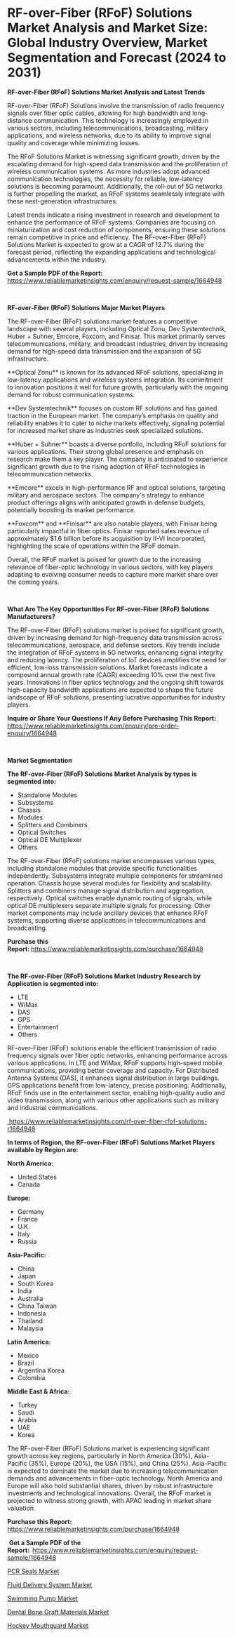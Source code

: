 <p><h1>RF-over-Fiber (RFoF) Solutions Market Analysis and Market Size: Global Industry Overview, Market Segmentation and Forecast (2024 to 2031)</h1></p><p><strong>RF-over-Fiber (RFoF) Solutions Market Analysis and Latest Trends</strong></p>
<p><p>RF-over-Fiber (RFoF) Solutions involve the transmission of radio frequency signals over fiber optic cables, allowing for high bandwidth and long-distance communication. This technology is increasingly employed in various sectors, including telecommunications, broadcasting, military applications, and wireless networks, due to its ability to improve signal quality and coverage while minimizing losses.</p><p>The RFoF Solutions Market is witnessing significant growth, driven by the escalating demand for high-speed data transmission and the proliferation of wireless communication systems. As more industries adopt advanced communication technologies, the necessity for reliable, low-latency solutions is becoming paramount. Additionally, the roll-out of 5G networks is further propelling the market, as RFoF systems seamlessly integrate with these next-generation infrastructures.</p><p>Latest trends indicate a rising investment in research and development to enhance the performance of RFoF systems. Companies are focusing on miniaturization and cost reduction of components, ensuring these solutions remain competitive in price and efficiency. The RF-over-Fiber (RFoF) Solutions Market is expected to grow at a CAGR of 12.7% during the forecast period, reflecting the expanding applications and technological advancements within the industry.</p></p>
<p><strong>Get a Sample PDF of the Report:&nbsp;</strong> <a href="https://www.reliablemarketinsights.com/enquiry/request-sample/1664948?utm_campaign=1355&utm_medium=2&utm_source=Github&utm_content=ia&utm_term=29092024&utm_id=rf-over-fiber-rfof-solutions">https://www.reliablemarketinsights.com/enquiry/request-sample/1664948</a></p>
<p>&nbsp;</p>
<p><strong>RF-over-Fiber (RFoF) Solutions Major Market Players</strong></p>
<p><p>The RF-over-Fiber (RFoF) solutions market features a competitive landscape with several players, including Optical Zonu, Dev Systemtechnik, Huber + Suhner, Emcore, Foxcom, and Finisar. This market primarily serves telecommunications, military, and broadcast industries, driven by increasing demand for high-speed data transmission and the expansion of 5G infrastructure.</p><p>**Optical Zonu** is known for its advanced RFoF solutions, specializing in low-latency applications and wireless systems integration. Its commitment to innovation positions it well for future growth, particularly with the ongoing demand for robust communication systems.</p><p>**Dev Systemtechnik** focuses on custom RF solutions and has gained traction in the European market. The company’s emphasis on quality and reliability enables it to cater to niche markets effectively, signaling potential for increased market share as industries seek specialized solutions.</p><p>**Huber + Suhner** boasts a diverse portfolio, including RFoF solutions for various applications. Their strong global presence and emphasis on research make them a key player. The company is anticipated to experience significant growth due to the rising adoption of RFoF technologies in telecommunication networks.</p><p>**Emcore** excels in high-performance RF and optical solutions, targeting military and aerospace sectors. The company's strategy to enhance product offerings aligns with anticipated growth in defense budgets, potentially boosting its market performance.</p><p>**Foxcom** and **Finisar** are also notable players, with Finisar being particularly impactful in fiber optics. Finisar reported sales revenue of approximately $1.6 billion before its acquisition by II-VI Incorporated, highlighting the scale of operations within the RFoF domain.</p><p>Overall, the RFoF market is poised for growth due to the increasing relevance of fiber-optic technology in various sectors, with key players adapting to evolving consumer needs to capture more market share over the coming years.</p></p>
<p>&nbsp;</p>
<p><strong>What Are The Key Opportunities For RF-over-Fiber (RFoF) Solutions Manufacturers?</strong></p>
<p><p>The RF-over-Fiber (RFoF) solutions market is poised for significant growth, driven by increasing demand for high-frequency data transmission across telecommunications, aerospace, and defense sectors. Key trends include the integration of RFoF systems in 5G networks, enhancing signal integrity and reducing latency. The proliferation of IoT devices amplifies the need for efficient, low-loss transmission solutions. Market forecasts indicate a compound annual growth rate (CAGR) exceeding 10% over the next five years. Innovations in fiber optics technology and the ongoing shift towards high-capacity bandwidth applications are expected to shape the future landscape of RFoF solutions, presenting lucrative opportunities for industry players.</p></p>
<p><strong>Inquire or Share Your Questions If Any Before Purchasing This Report:</strong> <a href="https://www.reliablemarketinsights.com/enquiry/pre-order-enquiry/1664948?utm_campaign=1355&utm_medium=2&utm_source=Github&utm_content=ia&utm_term=29092024&utm_id=rf-over-fiber-rfof-solutions">https://www.reliablemarketinsights.com/enquiry/pre-order-enquiry/1664948</a></p>
<p>&nbsp;</p>
<p><strong>Market Segmentation</strong></p>
<p><strong>The RF-over-Fiber (RFoF) Solutions Market Analysis by types is segmented into:</strong></p>
<p><ul><li>Standalone Modules</li><li>Subsystems</li><li>Chassis</li><li>Modules</li><li>Splitters and Combiners</li><li>Optical Switches</li><li>Optical DE Multiplexer</li><li>Others</li></ul></p>
<p><p>The RF-over-Fiber (RFoF) solutions market encompasses various types, including standalone modules that provide specific functionalities independently. Subsystems integrate multiple components for streamlined operation. Chassis house several modules for flexibility and scalability. Splitters and combiners manage signal distribution and aggregation, respectively. Optical switches enable dynamic routing of signals, while optical DE multiplexers separate multiple signals for processing. Other market components may include ancillary devices that enhance RFoF systems, supporting diverse applications in telecommunications and broadcasting.</p></p>
<p><strong>Purchase this Report:&nbsp;</strong><a href="https://www.reliablemarketinsights.com/purchase/1664948?utm_campaign=1355&utm_medium=2&utm_source=Github&utm_content=ia&utm_term=29092024&utm_id=rf-over-fiber-rfof-solutions">https://www.reliablemarketinsights.com/purchase/1664948</a></p>
<p>&nbsp;</p>
<p><strong>The RF-over-Fiber (RFoF) Solutions Market Industry Research by Application is segmented into:</strong></p>
<p><ul><li>LTE</li><li>WiMax</li><li>DAS</li><li>GPS</li><li>Entertainment</li><li>Others</li></ul></p>
<p><p>RF-over-Fiber (RFoF) solutions enable the efficient transmission of radio frequency signals over fiber optic networks, enhancing performance across various applications. In LTE and WiMax, RFoF supports high-speed mobile communications, providing better coverage and capacity. For Distributed Antenna Systems (DAS), it enhances signal distribution in large buildings. GPS applications benefit from low-latency, precise positioning. Additionally, RFoF finds use in the entertainment sector, enabling high-quality audio and video transmission, along with various other applications such as military and industrial communications.</p></p>
<p><a href="https://www.reliablemarketinsights.com/rf-over-fiber-rfof-solutions-r1664948?utm_campaign=1355&utm_medium=2&utm_source=Github&utm_content=ia&utm_term=29092024&utm_id=rf-over-fiber-rfof-solutions">&nbsp;https://www.reliablemarketinsights.com/rf-over-fiber-rfof-solutions-r1664948</a></p>
<p><strong>In terms of Region, the RF-over-Fiber (RFoF) Solutions Market Players available by Region are:</strong></p>
<p>
    <p> <strong> North America: </strong>
        <ul>
            <li>United States</li>
            <li>Canada</li>
        </ul>
        </p> 
    <p> <strong> Europe: </strong>
        <ul>
            <li>Germany</li>
            <li>France</li>
            <li>U.K.</li>
            <li>Italy</li>
            <li>Russia</li>
        </ul>
        </p> 
    <p> <strong> Asia-Pacific: </strong>
        <ul>
            <li>China</li>
            <li>Japan</li>
            <li>South Korea</li>
            <li>India</li>
            <li>Australia</li>
            <li>China Taiwan</li>
            <li>Indonesia</li>
            <li>Thailand</li>
            <li>Malaysia</li>
        </ul>
        </p> 
    <p> <strong> Latin America: </strong>
        <ul>
            <li>Mexico</li>
            <li>Brazil</li>
            <li>Argentina Korea</li>
            <li>Colombia</li>
        </ul>
        </p> 
    <p> <strong> Middle East & Africa: </strong>
        <ul>
            <li>Turkey</li>
            <li>Saudi</li>
            <li>Arabia</li>
            <li>UAE</li>
            <li>Korea</li>
        </ul>
    </p>
    </p>
<p><p>The RF-over-Fiber (RFoF) Solutions market is experiencing significant growth across key regions, particularly in North America (30%), Asia-Pacific (35%), Europe (20%), the USA (15%), and China (25%). Asia-Pacific is expected to dominate the market due to increasing telecommunication demands and advancements in fiber-optic technology. North America and Europe will also hold substantial shares, driven by robust infrastructure investments and technological innovations. Overall, the RFoF market is projected to witness strong growth, with APAC leading in market share valuation.</p></p>
<p><strong>Purchase this Report: </strong><a href="https://www.reliablemarketinsights.com/purchase/1664948?utm_campaign=1355&utm_medium=2&utm_source=Github&utm_content=ia&utm_term=29092024&utm_id=rf-over-fiber-rfof-solutions">https://www.reliablemarketinsights.com/purchase/1664948</a></p>
<p>&nbsp;<strong>Get a Sample PDF of the Report:&nbsp;&nbsp;</strong><a href="https://www.reliablemarketinsights.com/enquiry/request-sample/1664948?utm_campaign=1355&utm_medium=2&utm_source=Github&utm_content=ia&utm_term=29092024&utm_id=rf-over-fiber-rfof-solutions">https://www.reliablemarketinsights.com/enquiry/request-sample/1664948</a></p>
<p><strong></strong></p>
<p><p><a href="https://issuu.com/reportprime-2/docs/pcr-seals-market-size-2030.pptx_63153296908bff?utm_campaign=1355&utm_medium=2&utm_source=Github&utm_content=ia&utm_term=29092024&utm_id=rf-over-fiber-rfof-solutions">PCR Seals Market</a></p><p><a href="https://www.linkedin.com/pulse/global-fluid-delivery-system-industry-analysis-share-growth-fioyc?utm_campaign=1355&utm_medium=2&utm_source=Github&utm_content=ia&utm_term=29092024&utm_id=rf-over-fiber-rfof-solutions">Fluid Delivery System Market</a></p><p><a href="https://www.linkedin.com/pulse/global-swimming-pump-market-size-trends-analysis-regional-mcwac?utm_campaign=1355&utm_medium=2&utm_source=Github&utm_content=ia&utm_term=29092024&utm_id=rf-over-fiber-rfof-solutions">Swimming Pump Market</a></p><p><a href="https://issuu.com/reportprime-2/docs/dental-bone-graft-materials-market-_168f031c932a20?utm_campaign=1355&utm_medium=2&utm_source=Github&utm_content=ia&utm_term=29092024&utm_id=rf-over-fiber-rfof-solutions">Dental Bone Graft Materials Market</a></p><p><a href="https://www.linkedin.com/pulse/hockey-mouthguard-market-indicators-size-regional-breakdown-8sitc?utm_campaign=1355&utm_medium=2&utm_source=Github&utm_content=ia&utm_term=29092024&utm_id=rf-over-fiber-rfof-solutions">Hockey Mouthguard Market</a></p></p>